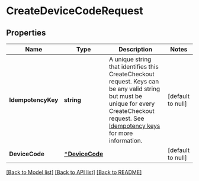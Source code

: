 # CreateDeviceCodeRequest

## Properties
Name | Type | Description | Notes
------------ | ------------- | ------------- | -------------
**IdempotencyKey** | **string** | A unique string that identifies this CreateCheckout request. Keys can be any valid string but must be unique for every CreateCheckout request.  See [Idempotency keys](https://developer.squareup.com/docs/basics/api101/idempotency) for more information. | [default to null]
**DeviceCode** | [***DeviceCode**](DeviceCode.md) |  | [default to null]

[[Back to Model list]](../README.md#documentation-for-models) [[Back to API list]](../README.md#documentation-for-api-endpoints) [[Back to README]](../README.md)

